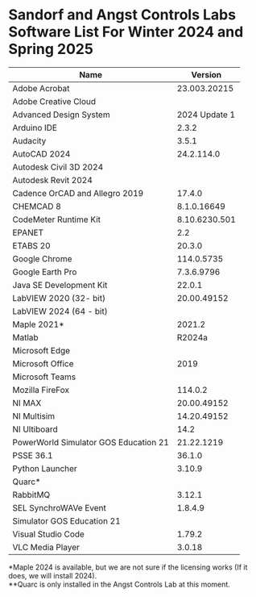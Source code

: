 # Sandorf and Angst Controls Labs Software List For Winter 2024 and Spring 2025

|     Name     |    Version    |
|--------------|---------------|
| Adobe Acrobat | 23.003.20215 | | 
| Adobe Creative Cloud | |
| Advanced Design System | 2024 Update 1 | | 
| Arduino IDE | 2.3.2 | | 
| Audacity | 3.5.1 | |
| AutoCAD 2024 | 24.2.114.0 |
| Autodesk Civil 3D 2024 | |
| Autodesk Revit 2024 | 
| Cadence OrCAD and Allegro 2019 | 17.4.0 |
| CHEMCAD 8  | 8.1.0.16649 |
| CodeMeter Runtime Kit | 8.10.6230.501 |
| EPANET | 2.2 |
| ETABS 20 | 20.3.0 |
| Google Chrome | 114.0.5735 |
| Google Earth Pro | 7.3.6.9796 | 
| Java SE Development Kit | 22.0.1 |
| LabVIEW 2020 (32- bit) | 20.00.49152 |
| LabVIEW 2024 (64 - bit) |
| Maple 2021* | 2021.2 | | 
| Matlab | R2024a |
| Microsoft Edge |
| Microsoft Office | 2019 |
| Microsoft Teams | 
| Mozilla FireFox | 114.0.2 |  
| NI MAX | 20.00.49152 |
| NI Multisim | 14.20.49152 |
| NI Ultiboard | 14.2 |
| PowerWorld Simulator GOS Education 21 | 21.22.1219
| PSSE 36.1 | 36.1.0
| Python Launcher | 3.10.9 | | 
| Quarc*|
| RabbitMQ | 3.12.1
| SEL SynchroWAVe Event | 1.8.4.9 |
| Simulator GOS Education 21 | 
| Visual Studio Code | 1.79.2 | | 
| VLC Media Player | 3.0.18 | | 


*Maple 2024 is available, but we are not sure if the licensing works (If it does, we will install 2024).  
**Quarc is only installed in the Angst Controls Lab at this moment.
